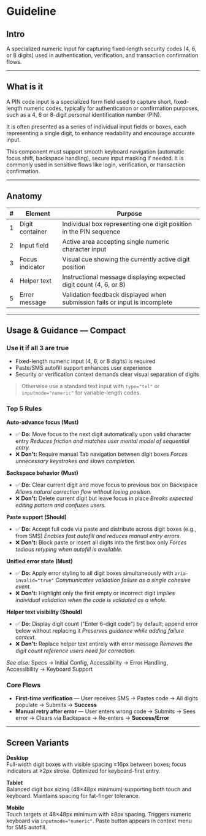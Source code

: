 # Guideline

## Intro

A specialized numeric input for capturing fixed-length security codes (4, 6, or 8 digits) used in authentication, verification, and transaction confirmation flows.

---

## What is it

A PIN code input is a specialized form field used to capture short, fixed-length numeric codes, typically for authentication or confirmation purposes, such as a 4, 6 or 8-digit personal identification number (PIN).

It is often presented as a series of individual input fields or boxes, each representing a single digit, to enhance readability and encourage accurate input.

This component must support smooth keyboard navigation (automatic focus shift, backspace handling), secure input masking if needed. It is commonly used in sensitive flows like login, verification, or transaction confirmation.

---

## Anatomy

| # | Element | Purpose |
|---|---------|---------|
| 1 | Digit container | Individual box representing one digit position in the PIN sequence |
| 2 | Input field | Active area accepting single numeric character input |
| 3 | Focus indicator | Visual cue showing the currently active digit position |
| 4 | Helper text | Instructional message displaying expected digit count (4, 6, or 8) |
| 5 | Error message | Validation feedback displayed when submission fails or input is incomplete |

---

## Usage & Guidance — Compact

### Use it if all 3 are true

* Fixed-length numeric input (4, 6, or 8 digits) is required
* Paste/SMS autofill support enhances user experience
* Security or verification context demands clear visual separation of digits

> Otherwise use a standard text input with `type="tel"` or `inputmode="numeric"` for variable-length codes.

### Top 5 Rules

**Auto-advance focus (Must)**

* ✅ **Do:** Move focus to the next digit automatically upon valid character entry
  *Reduces friction and matches user mental model of sequential entry.*
* ❌ **Don't:** Require manual Tab navigation between digit boxes
  *Forces unnecessary keystrokes and slows completion.*

**Backspace behavior (Must)**

* ✅ **Do:** Clear current digit and move focus to previous box on Backspace
  *Allows natural correction flow without losing position.*
* ❌ **Don't:** Delete current digit but leave focus in place
  *Breaks expected editing pattern and confuses users.*

**Paste support (Should)**

* ✅ **Do:** Accept full code via paste and distribute across digit boxes (e.g., from SMS)
  *Enables fast autofill and reduces manual entry errors.*
* ❌ **Don't:** Block paste or insert all digits into the first box only
  *Forces tedious retyping when autofill is available.*

**Unified error state (Must)**

* ✅ **Do:** Apply error styling to all digit boxes simultaneously with `aria-invalid="true"`
  *Communicates validation failure as a single cohesive event.*
* ❌ **Don't:** Highlight only the first empty or incorrect digit
  *Implies individual validation when the code is validated as a whole.*

**Helper text visibility (Should)**

* ✅ **Do:** Display digit count ("Enter 6-digit code") by default; append error below without replacing it
  *Preserves guidance while adding failure context.*
* ❌ **Don't:** Replace helper text entirely with error message
  *Removes the digit count reference users need for correction.*

*See also:* Specs → Initial Config, Accessibility → Error Handling, Accessibility → Keyboard Support

### Core Flows

* **First-time verification** — User receives SMS → Pastes code → All digits populate → Submits → **Success**
* **Manual retry after error** — User enters wrong code → Submits → Sees error → Clears via Backspace → Re-enters → **Success/Error**

---

## Screen Variants

**Desktop**  
Full-width digit boxes with visible spacing ≥16px between boxes; focus indicators at ≥2px stroke. Optimized for keyboard-first entry.

**Tablet**  
Balanced digit box sizing (48×48px minimum) supporting both touch and keyboard. Maintains spacing for fat-finger tolerance.

**Mobile**  
Touch targets at 48×48px minimum with ≥8px spacing. Triggers numeric keyboard via `inputmode="numeric"`. Paste button appears in context menu for SMS autofill.
